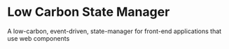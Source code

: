 # Low Carbon State Manager
A low-carbon, event-driven, state-manager for front-end applications that use web components
